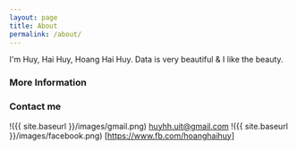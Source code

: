 ```yaml
---
layout: page
title: About
permalink: /about/
---
```


I'm Huy, Hai Huy, Hoang Hai Huy.
Data is very beautiful & I like the beauty.

### More Information



### Contact me

!({{ site.baseurl }}/images/gmail.png) [huyhh.uit@gmail.com](mailto:huyhh.uit@gmail.com)
!({{ site.baseurl }}/images/facebook.png) [https://www.fb.com/hoanghaihuy]